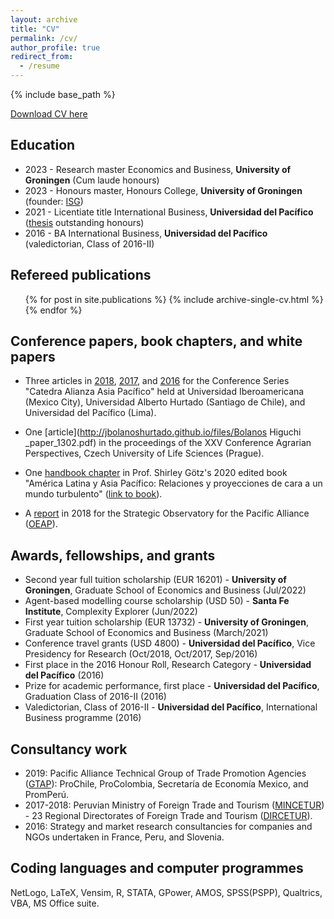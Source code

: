 ```yaml
---
layout: archive
title: "CV"
permalink: /cv/
author_profile: true
redirect_from:
  - /resume
---
```


{% include base_path %}

[Download CV here](http://jbolanoshurtado.github.io/files/cvjpbolanos.pdf)

## Education
* 2023 - Research master Economics and Business, **University of Groningen** (Cum laude honours)
* 2023 - Honours master, Honours College, **University of Groningen** (founder: [ISG](https://isg-gei.github.io/))
* 2021 - Licentiate title International Business, **Universidad del Pacífico** ([thesis](https://hdl.handle.net/11354/3109
) outstanding honours)
* 2016 - BA International Business, **Universidad del Pacífico** (valedictorian, Class of 2016-II)

## Refereed publications
  <ul>{% for post in site.publications %}
    {% include archive-single-cv.html %}
  {% endfor %}</ul>
  
## Conference papers, book chapters, and white papers
* Three articles in [2018](http://jbolanoshurtado.github.io/files/Malca_Bolanos_(2018)_Export_capacities_and_export_intensity.pdf), [2017](http://jbolanoshurtado.github.io/files/Malca_Bolanos_(2017)_Export_market_orientation.pdf), and [2016](http://jbolanoshurtado.github.io/files/Padilla_Bolanos_(2016)_Resources_capabilities_and_experience_on_export_performance.pdf) for the Conference Series "Catedra Alianza Asia Pacífico" held at Universidad Iberoamericana (Mexico City), Universidad Alberto Hurtado (Santiago de Chile), and Universidad del Pacífico (Lima).
  
* One [article](http://jbolanoshurtado.github.io/files/Bolanos Higuchi _paper_1302.pdf) in the proceedings of the XXV Conference Agrarian Perspectives, Czech University of Life Sciences (Prague).

* One [handbook chapter](http://jbolanoshurtado.github.io/files/Malca_Bolanos_(2019)_Export_Market_Orientation.pdf) in Prof. Shirley Götz's 2020 edited book "América Latina y Asia Pacífico: Relaciones y proyecciones de cara a un mundo turbulento" ([link to book](https://ediciones.uahurtado.cl/producto/america-latina-y-asia-pacifico/)).

* A [report](https://www.observatorioalianzadelpacifico.net/_files/ugd/438ac2_e83db098dea542488773a1edcde56e19.pdf) in 2018 for the Strategic Observatory for the Pacific Alliance ([OEAP](https://www.observatorioalianzadelpacifico.net/)).

## Awards, fellowships, and grants
* Second year full tuition scholarship (EUR 16201) - **University of Groningen**, Graduate School of Economics and Business (Jul/2022)
* Agent-based modelling course scholarship (USD 50) - **Santa Fe Institute**, Complexity Explorer (Jun/2022)
* First year tuition scholarship (EUR 13732) - **University of Groningen**, Graduate School of Economics and Business (March/2021)
* Conference travel grants (USD 4800) - **Universidad del Pacífico**, Vice Presidency for Research (Oct/2018, Oct/2017, Sep/2016)
* First place in the 2016 Honour Roll, Research Category - **Universidad del Pacífico** (2016)
* Prize for academic performance, first place - **Universidad del Pacífico**, Graduation Class of 2016-II (2016)
* Valedictorian, Class of 2016-II - **Universidad del Pacífico**, International Business programme (2016)

## Consultancy work
* 2019: Pacific Alliance Technical Group of Trade Promotion Agencies ([GTAP]("https://alianzapacifico.net/en/technical-group-promotion-agencies/")): ProChile, ProColombia, Secretaría de Economía Mexico, and PromPerú. 
* 2017-2018: Peruvian Ministry of Foreign Trade and Tourism ([MINCETUR]("https://www.gob.pe/mincetur")) - 23 Regional Directorates of Foreign Trade and Tourism ([DIRCETUR]("https://www.gob.pe/8361-direcciones-regionales-de-comercio-exterior-y-turismo-dircetur")).
* 2016: Strategy and market research consultancies for companies and NGOs undertaken in France, Peru, and Slovenia.  

## Coding languages and computer programmes
NetLogo, LaTeX, Vensim, R, STATA, GPower, AMOS, SPSS(PSPP), Qualtrics, VBA, MS Office suite.
